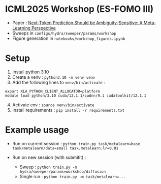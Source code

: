 # ICML2025 Workshop (ES-FOMO III)
- Paper : [Next-Token Prediction Should be Ambiguity-Sensitive: A Meta-Learning Perspective](https://openreview.net/forum?id=vE0bhgmDze)
- Sweeps in `configs/hydra/sweeper/params/workshop`
- Figure generation in `notebooks/workshop_figures.ipynb`

# Setup
1) Install python 3.10
2) Create a venv : `python3.10 -m venv venv`
3) Add the following lines to `venv/bin/activate` : 
```
export XLA_PYTHON_CLIENT_ALLOCATOR=platform
module load python/3.10 cuda/12.1.1/cudnn/9.1 cudatoolkit/12.1.1
```
4) Activate env : `source venv/bin/activate`
5) Install requirements : `pip install -r requirements.txt`

# Example usage
- Run on current session : `python train.py task/metalearn=base task/metalearn/data=small task.metalearn.lr=0.01`
  
- Run on new session (with submitit) : 
  - Sweep : `python train.py -m hydra/sweeper/params=workshop/diffusion`
  - Single run : `python train.py -m task/metalearn=...`
